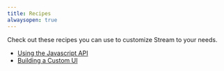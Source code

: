 ```yaml
---
title: Recipes
alwaysopen: true
---
```


Check out these recipes you can use to customize Stream to your needs.

- [Using the Javascript API](/stream/recipes/javascript-api/)
- [Building a Custom UI](/stream/recipes/custom-player-ui/)
